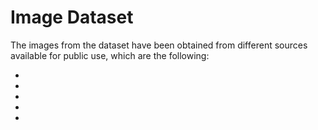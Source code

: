 # Image Dataset
The images from the dataset have been obtained from different sources available for public use, which are the following: 

- 

- 

- 

-

-
